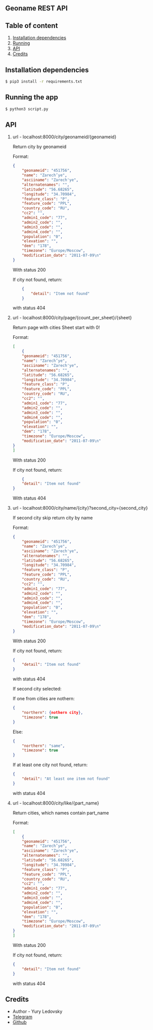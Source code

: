 ## Geoname REST API

## Table of content

1. [Installation dependencies](#installation)
2. [Running](#launch)
3. [API](#apies)
4. [Credits](#credits)

## Installation dependencies <a name="installation"></a>

```bash
$ pip3 install -r requirements.txt
```

## Running the app <a name="launch"></a>

```bash
$ python3 script.py
```

## API <a name="apies"></a>

1) 
    url - localhost:8000/city/geonameid/{geonameid}

    Return city by geonameid
    
    Format:
    ```json
    {
        "geonameid": "451756",
        "name": "Zarech’ye",
        "asciiname": "Zarech'ye",
        "alternatenames": "",
        "latitude": "56.68265",
        "longitude": "34.70984",
        "feature_class": "P",
        "feature_code": "PPL",
        "country_code": "RU",
        "cc2": "",
        "admin1_code": "77",
        "admin2_code": "",
        "admin3_code": "",
        "admin4_code": "",
        "population": "0",
        "elevation": "",
        "dem": "178",
        "timezone": "Europe/Moscow",
        "modification_date": "2011-07-09\n"
    }
    ```
    With status 200

    If city not found, return:
    ```json
        {
            "detail": "Item not found"
        }
    ```
    
    with status 404


2) 
    url - localhost:8000/city/page/{count_per_sheet}/{sheet}

    Return page with cities
    Sheet start with 0!
    
    Format:
    ```json
    [
        {
        "geonameid": "451756",
        "name": "Zarech’ye",
        "asciiname": "Zarech'ye",
        "alternatenames": "",
        "latitude": "56.68265",
        "longitude": "34.70984",
        "feature_class": "P",
        "feature_code": "PPL",
        "country_code": "RU",
        "cc2": "",
        "admin1_code": "77",
        "admin2_code": "",
        "admin3_code": "",
        "admin4_code": "",
        "population": "0",
        "elevation": "",
        "dem": "178",
        "timezone": "Europe/Moscow",
        "modification_date": "2011-07-09\n"
    }
    ]
    ```
    With status 200

    If city not found, return:
    ```json
        {
        "detail": "Item not found"
    }
    ```
    

    With status 404


3) 
    url - localhost:8000/city/name/{city}?second_city={second_city}

    If second city skip return city by name
    
    Format:
    ```json
    {
        "geonameid": "451756",
        "name": "Zarech’ye",
        "asciiname": "Zarech'ye",
        "alternatenames": "",
        "latitude": "56.68265",
        "longitude": "34.70984",
        "feature_class": "P",
        "feature_code": "PPL",
        "country_code": "RU",
        "cc2": "",
        "admin1_code": "77",
        "admin2_code": "",
        "admin3_code": "",
        "admin4_code": "",
        "population": "0",
        "elevation": "",
        "dem": "178",
        "timezone": "Europe/Moscow",
        "modification_date": "2011-07-09\n"
    }
    ```
    With status 200

    If city not found, return:
    ```json
    {
        "detail": "Item not found"
    }
    ```
    
    with status 404


    If second city selected:


    If one from cities are nothern:

    ```json
    {
        "northern": {nothern city},
        "timezone": true 
    }
    ```
    
    Else:

    ```json
    {
        "northern": "same",
        "timezone": true 
    }
    ```

    If at least one city not found, return:
    ```json
    {
        "detail": "At least one item not found"
    }
    ```
    
    with status 404


4) 
    url - localhost:8000/city/like/{part_name}

    Return cities, which names contain part_name
    
    Format:
    ```json
    [
        {
        "geonameid": "451756",
        "name": "Zarech’ye",
        "asciiname": "Zarech'ye",
        "alternatenames": "",
        "latitude": "56.68265",
        "longitude": "34.70984",
        "feature_class": "P",
        "feature_code": "PPL",
        "country_code": "RU",
        "cc2": "",
        "admin1_code": "77",
        "admin2_code": "",
        "admin3_code": "",
        "admin4_code": "",
        "population": "0",
        "elevation": "",
        "dem": "178",
        "timezone": "Europe/Moscow",
        "modification_date": "2011-07-09\n"
    }
    ]
    ```
    With status 200

    If city not found, return:
    ```json
    {
        "detail": "Item not found"
    }
    ```
    
    with status 404


## Credits <a name="credits"></a>

- Author - Yury Ledovsky
- [Telegram](https://t.me/lannoyy)
- [Github](https://github.com/lannoyy)